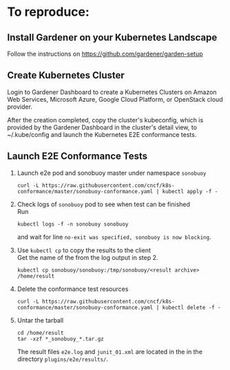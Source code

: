 # To reproduce:

## Install Gardener on your Kubernetes Landscape
Follow the instructions on https://github.com/gardener/garden-setup

## Create Kubernetes Cluster

Login to Gardener Dashboard to create a Kubernetes Clusters on Amazon Web Services, Microsoft Azure, Google Cloud Platform, or OpenStack cloud provider.

After the creation completed, copy the cluster's kubeconfig, which is provided by the Gardener Dashboard in the cluster's detail view, to ~/.kube/config and launch the Kubernetes E2E conformance tests.

## Launch E2E Conformance Tests
1. Launch e2e pod and sonobuoy master under namespace `sonobuoy`   
    ```shell
    curl -L https://raw.githubusercontent.com/cncf/k8s-conformance/master/sonobuoy-conformance.yaml | kubectl apply -f -
    ```

2. Check logs of `sonobuoy` pod to see when test can be finished   
Run

    ```shell
    kubectl logs -f -n sonobuoy sonobuoy
    ```
    and wait for line `no-exit was specified, sonobuoy is now blocking`.

3. Use `kubectl cp` to copy the results to the client   
Get the name of the <result archive> from the log output in step 2.

    ```shell
    kubectl cp sonobuoy/sonobuoy:/tmp/sonobuoy/<result archive> /home/result
    ```

4. Delete the conformance test resources

    ```shell
    curl -L https://raw.githubusercontent.com/cncf/k8s-conformance/master/sonobuoy-conformance.yaml | kubectl delete -f -
    ```

5. Untar the tarball

    ```shell
    cd /home/result
    tar -xzf *_sonobuoy_*.tar.gz
    ```

    The result files `e2e.log` and `junit_01.xml` are located in the in the directory `plugins/e2e/results/`.
